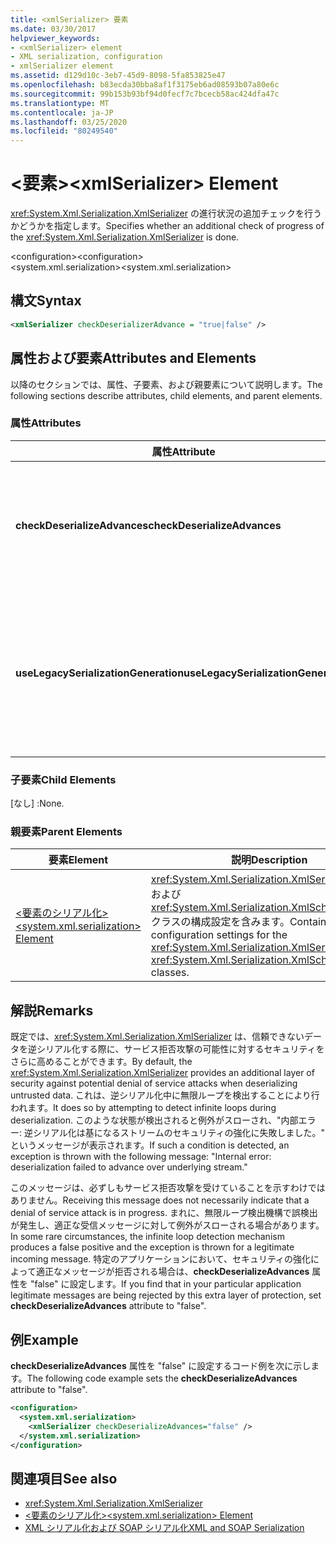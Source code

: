 ```yaml
---
title: <xmlSerializer> 要素
ms.date: 03/30/2017
helpviewer_keywords:
- <xmlSerializer> element
- XML serialization, configuration
- xmlSerializer element
ms.assetid: d129d10c-3eb7-45d9-8098-5fa853825e47
ms.openlocfilehash: b83ecda30bba8af1f3175eb6ad08593b07a80e6c
ms.sourcegitcommit: 99b153b93bf94d0fecf7c7bcecb58ac424dfa47c
ms.translationtype: MT
ms.contentlocale: ja-JP
ms.lasthandoff: 03/25/2020
ms.locfileid: "80249540"
---
```

# <a name="xmlserializer-element"></a><span data-ttu-id="a9be7-102">\<要素></span><span class="sxs-lookup"><span data-stu-id="a9be7-102">\<xmlSerializer> Element</span></span>
<span data-ttu-id="a9be7-103"><xref:System.Xml.Serialization.XmlSerializer> の進行状況の追加チェックを行うかどうかを指定します。</span><span class="sxs-lookup"><span data-stu-id="a9be7-103">Specifies whether an additional check of progress of the <xref:System.Xml.Serialization.XmlSerializer> is done.</span></span>  
  
 <span data-ttu-id="a9be7-104">\<configuration></span><span class="sxs-lookup"><span data-stu-id="a9be7-104">\<configuration></span></span>  
<span data-ttu-id="a9be7-105">\<system.xml.serialization></span><span class="sxs-lookup"><span data-stu-id="a9be7-105">\<system.xml.serialization></span></span>  
  
## <a name="syntax"></a><span data-ttu-id="a9be7-106">構文</span><span class="sxs-lookup"><span data-stu-id="a9be7-106">Syntax</span></span>  
  
```xml  
<xmlSerializer checkDeserializerAdvance = "true|false" />  
```  
  
## <a name="attributes-and-elements"></a><span data-ttu-id="a9be7-107">属性および要素</span><span class="sxs-lookup"><span data-stu-id="a9be7-107">Attributes and Elements</span></span>  
 <span data-ttu-id="a9be7-108">以降のセクションでは、属性、子要素、および親要素について説明します。</span><span class="sxs-lookup"><span data-stu-id="a9be7-108">The following sections describe attributes, child elements, and parent elements.</span></span>  
  
### <a name="attributes"></a><span data-ttu-id="a9be7-109">属性</span><span class="sxs-lookup"><span data-stu-id="a9be7-109">Attributes</span></span>  
  
|<span data-ttu-id="a9be7-110">属性</span><span class="sxs-lookup"><span data-stu-id="a9be7-110">Attribute</span></span>|<span data-ttu-id="a9be7-111">説明</span><span class="sxs-lookup"><span data-stu-id="a9be7-111">Description</span></span>|  
|---------------|-----------------|  
|<span data-ttu-id="a9be7-112">**checkDeserializeAdvances**</span><span class="sxs-lookup"><span data-stu-id="a9be7-112">**checkDeserializeAdvances**</span></span>|<span data-ttu-id="a9be7-113"><xref:System.Xml.Serialization.XmlSerializer> の進行状況をチェックするかどうかを指定します。</span><span class="sxs-lookup"><span data-stu-id="a9be7-113">Specifies whether the progress of the <xref:System.Xml.Serialization.XmlSerializer> is checked.</span></span> <span data-ttu-id="a9be7-114">属性は "true" または "false" に設定します。</span><span class="sxs-lookup"><span data-stu-id="a9be7-114">Set the attribute to "true" or "false".</span></span> <span data-ttu-id="a9be7-115">既定値は "true" です。</span><span class="sxs-lookup"><span data-stu-id="a9be7-115">The default is "true".</span></span>|  
|<span data-ttu-id="a9be7-116">**useLegacySerializationGeneration**</span><span class="sxs-lookup"><span data-stu-id="a9be7-116">**useLegacySerializationGeneration**</span></span>|<span data-ttu-id="a9be7-117">C# コードをファイルに記述し、それをアセンブリにコンパイルすることによってアセンブリを生成する従来のシリアル化の生成を、<xref:System.Xml.Serialization.XmlSerializer> で使用するかどうかを指定します。</span><span class="sxs-lookup"><span data-stu-id="a9be7-117">Specifies whether the <xref:System.Xml.Serialization.XmlSerializer> uses legacy serialization generation which generates assemblies by writing C# code to a file and then compiling it to an assembly.</span></span> <span data-ttu-id="a9be7-118">デフォルトは**false**です。</span><span class="sxs-lookup"><span data-stu-id="a9be7-118">The default is **false**.</span></span>|  
  
### <a name="child-elements"></a><span data-ttu-id="a9be7-119">子要素</span><span class="sxs-lookup"><span data-stu-id="a9be7-119">Child Elements</span></span>  
 <span data-ttu-id="a9be7-120">[なし] :</span><span class="sxs-lookup"><span data-stu-id="a9be7-120">None.</span></span>  
  
### <a name="parent-elements"></a><span data-ttu-id="a9be7-121">親要素</span><span class="sxs-lookup"><span data-stu-id="a9be7-121">Parent Elements</span></span>  
  
|<span data-ttu-id="a9be7-122">要素</span><span class="sxs-lookup"><span data-stu-id="a9be7-122">Element</span></span>|<span data-ttu-id="a9be7-123">説明</span><span class="sxs-lookup"><span data-stu-id="a9be7-123">Description</span></span>|  
|-------------|-----------------|  
|[<span data-ttu-id="a9be7-124">\<要素のシリアル化></span><span class="sxs-lookup"><span data-stu-id="a9be7-124">\<system.xml.serialization> Element</span></span>](../../../docs/standard/serialization/system-xml-serialization-element.md)|<span data-ttu-id="a9be7-125"><xref:System.Xml.Serialization.XmlSerializer> クラスおよび <xref:System.Xml.Serialization.XmlSchemaImporter> クラスの構成設定を含みます。</span><span class="sxs-lookup"><span data-stu-id="a9be7-125">Contains configuration settings for the <xref:System.Xml.Serialization.XmlSerializer> and <xref:System.Xml.Serialization.XmlSchemaImporter> classes.</span></span>|  
  
## <a name="remarks"></a><span data-ttu-id="a9be7-126">解説</span><span class="sxs-lookup"><span data-stu-id="a9be7-126">Remarks</span></span>  
 <span data-ttu-id="a9be7-127">既定では、<xref:System.Xml.Serialization.XmlSerializer> は、信頼できないデータを逆シリアル化する際に、サービス拒否攻撃の可能性に対するセキュリティをさらに高めることができます。</span><span class="sxs-lookup"><span data-stu-id="a9be7-127">By default, the <xref:System.Xml.Serialization.XmlSerializer> provides an additional layer of security against potential denial of service attacks when deserializing untrusted data.</span></span> <span data-ttu-id="a9be7-128">これは、逆シリアル化中に無限ループを検出することにより行われます。</span><span class="sxs-lookup"><span data-stu-id="a9be7-128">It does so by attempting to detect infinite loops during deserialization.</span></span> <span data-ttu-id="a9be7-129">このような状態が検出されると例外がスローされ、"内部エラー: 逆シリアル化は基になるストリームのセキュリティの強化に失敗しました。" というメッセージが表示されます。</span><span class="sxs-lookup"><span data-stu-id="a9be7-129">If such a condition is detected, an exception is thrown with the following message: "Internal error: deserialization failed to advance over underlying stream."</span></span>  
  
 <span data-ttu-id="a9be7-130">このメッセージは、必ずしもサービス拒否攻撃を受けていることを示すわけではありません。</span><span class="sxs-lookup"><span data-stu-id="a9be7-130">Receiving this message does not necessarily indicate that a denial of service attack is in progress.</span></span> <span data-ttu-id="a9be7-131">まれに、無限ループ検出機構で誤検出が発生し、適正な受信メッセージに対して例外がスローされる場合があります。</span><span class="sxs-lookup"><span data-stu-id="a9be7-131">In some rare circumstances, the infinite loop detection mechanism produces a false positive and the exception is thrown for a legitimate incoming message.</span></span> <span data-ttu-id="a9be7-132">特定のアプリケーションにおいて、セキュリティの強化によって適正なメッセージが拒否される場合は、**checkDeserializeAdvances** 属性を "false" に設定します。</span><span class="sxs-lookup"><span data-stu-id="a9be7-132">If you find that in your particular application legitimate messages are being rejected by this extra layer of protection, set **checkDeserializeAdvances** attribute to "false".</span></span>  
  
## <a name="example"></a><span data-ttu-id="a9be7-133">例</span><span class="sxs-lookup"><span data-stu-id="a9be7-133">Example</span></span>  
 <span data-ttu-id="a9be7-134">**checkDeserializeAdvances** 属性を "false" に設定するコード例を次に示します。</span><span class="sxs-lookup"><span data-stu-id="a9be7-134">The following code example sets the **checkDeserializeAdvances** attribute to "false".</span></span>  
  
```xml  
<configuration>  
  <system.xml.serialization>  
    <xmlSerializer checkDeserializeAdvances="false" />  
  </system.xml.serialization>  
</configuration>  
```  
  
## <a name="see-also"></a><span data-ttu-id="a9be7-135">関連項目</span><span class="sxs-lookup"><span data-stu-id="a9be7-135">See also</span></span>

- <xref:System.Xml.Serialization.XmlSerializer>
- [<span data-ttu-id="a9be7-136">\<要素のシリアル化></span><span class="sxs-lookup"><span data-stu-id="a9be7-136">\<system.xml.serialization> Element</span></span>](../../../docs/standard/serialization/system-xml-serialization-element.md)
- [<span data-ttu-id="a9be7-137">XML シリアル化および SOAP シリアル化</span><span class="sxs-lookup"><span data-stu-id="a9be7-137">XML and SOAP Serialization</span></span>](../../../docs/standard/serialization/xml-and-soap-serialization.md)
